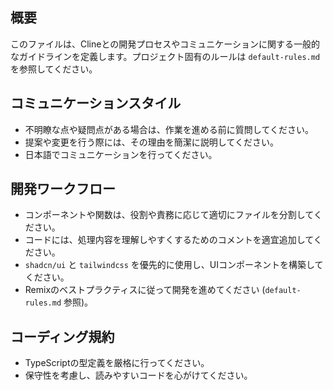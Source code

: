 ## 概要
このファイルは、Clineとの開発プロセスやコミュニケーションに関する一般的なガイドラインを定義します。プロジェクト固有のルールは `default-rules.md` を参照してください。

## コミュニケーションスタイル
-   不明瞭な点や疑問点がある場合は、作業を進める前に質問してください。
-   提案や変更を行う際には、その理由を簡潔に説明してください。
-   日本語でコミュニケーションを行ってください。

## 開発ワークフロー
-   コンポーネントや関数は、役割や責務に応じて適切にファイルを分割してください。
-   コードには、処理内容を理解しやすくするためのコメントを適宜追加してください。
-   `shadcn/ui` と `tailwindcss` を優先的に使用し、UIコンポーネントを構築してください。
-   Remixのベストプラクティスに従って開発を進めてください (`default-rules.md` 参照)。

## コーディング規約
-   TypeScriptの型定義を厳格に行ってください。
-   保守性を考慮し、読みやすいコードを心がけてください。
